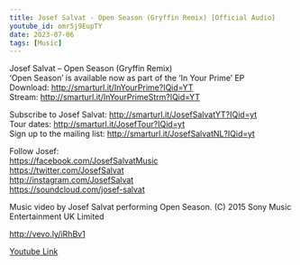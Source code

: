 ```yaml
---
title: Josef Salvat - Open Season (Gryffin Remix) [Official Audio]
youtube_id: omr5j9EupTY
date: 2023-07-06
tags: [Music]
---
```

Josef Salvat – Open Season (Gryffin Remix)  
‘Open Season’ is available now as part of the ‘In Your Prime’ EP  
Download: <http://smarturl.it/InYourPrime?IQid=YT>  
Stream:  <http://smarturl.it/InYourPrimeStrm?IQid=YT>  

Subscribe to Josef Salvat: <http://smarturl.it/JosefSalvatYT?IQid=yt>  
Tour dates: <http://smarturl.it/JosefTour?IQid=yt>  
Sign up to the mailing list: <http://smarturl.it/JosefSalvatNL?IQid=yt>  

Follow Josef:  
<https://facebook.com/JosefSalvatMusic>  
<https://twitter.com/JosefSalvat>  
<http://instagram.com/JosefSalvat>  
<https://soundcloud.com/josef-salvat>  

Music video by Josef Salvat performing Open Season. (C) 2015 Sony Music Entertainment UK Limited  

<http://vevo.ly/iRhBv1>  

[Youtube Link](https://www.youtube.com/watch?v=omr5j9EupTY)  